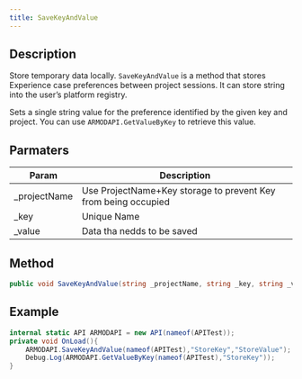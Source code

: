 ```yaml
---
title: SaveKeyAndValue
---
```


## Description

Store temporary data locally. `SaveKeyAndValue` is a method that stores Experience case preferences between project sessions. It can store string into the user’s platform registry.

Sets a single string value for the preference identified by the given key and project. You can use `ARMODAPI.GetValueByKey` to retrieve this value.

## Parmaters

| Param         | Description                                                    |
| ------------- | -------------------------------------------------------------- |
| \_projectName | Use ProjectName+Key storage to prevent Key from being occupied |
| \_key         | Unique Name                                                    |
| \_value       | Data tha nedds to be saved                                     |

## Method

```cs
public void SaveKeyAndValue(string _projectName, string _key, string _value)
```

## Example

```cs
internal static API ARMODAPI = new API(nameof(APITest));
private void OnLoad(){
    ARMODAPI.SaveKeyAndValue(nameof(APITest),"StoreKey","StoreValue");
    Debug.Log(ARMODAPI.GetValueByKey(nameof(APITest),"StoreKey"));
}
```
